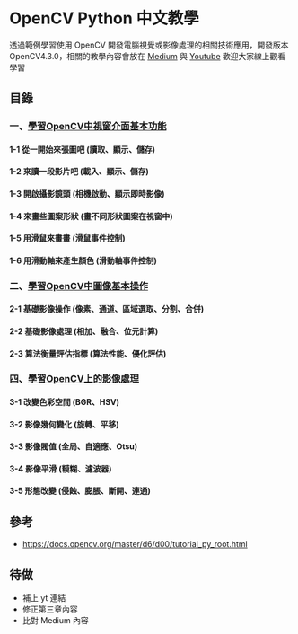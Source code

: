 # OpenCV Python 中文教學
透過範例學習使用 OpenCV 開發電腦視覺或影像處理的相關技術應用，開發版本OpenCV4.3.0，相關的教學內容會放在 [Medium](https://medium.com/@grady1006) 與 [Youtube]() 歡迎大家線上觀看學習

## 目錄
### 一、[學習OpenCV中視窗介面基本功能](https://github.com/grady1006/OpenCV-Python-Chinesse-Tutorials/tree/master/1_GUI_Features)
#### 1-1 從一開始來張圖吧 (讀取、顯示、儲存)
#### 1-2 來讀一段影片吧 (載入、顯示、儲存)
#### 1-3 開啟攝影鏡頭 (相機啟動、顯示即時影像)
#### 1-4 來畫些圖案形狀 (畫不同形狀圖案在視窗中)
#### 1-5 用滑鼠來畫畫 (滑鼠事件控制)
#### 1-6 用滑動軸來產生顏色 (滑動軸事件控制)

### 二、[學習OpenCV中圖像基本操作](https://github.com/grady1006/OpenCV-Python-Chinesse-Tutorials/tree/master/2_Core_Operations)
#### 2-1 基礎影像操作 (像素、通道、區域選取、分割、合併)
#### 2-2 基礎影像處理 (相加、融合、位元計算)
#### 2-3 算法衡量評估指標 (算法性能、優化評估)

### 四、[學習OpenCV上的影像處理](https://github.com/grady1006/OpenCV-Python-Chinesse-Tutorials/tree/master/3_Image_Processing)
#### 3-1 改變色彩空間 (BGR、HSV)
#### 3-2 影像幾何變化 (旋轉、平移)
#### 3-3 影像閥值 (全局、自適應、Otsu)
#### 3-4 影像平滑 (糢糊、濾波器)
#### 3-5 形態改變 (侵蝕、膨脹、斷開、連通)
## 參考
* https://docs.opencv.org/master/d6/d00/tutorial_py_root.html

## 待做
- 補上 yt 連結
- 修正第三章內容
- 比對 Medium 內容
